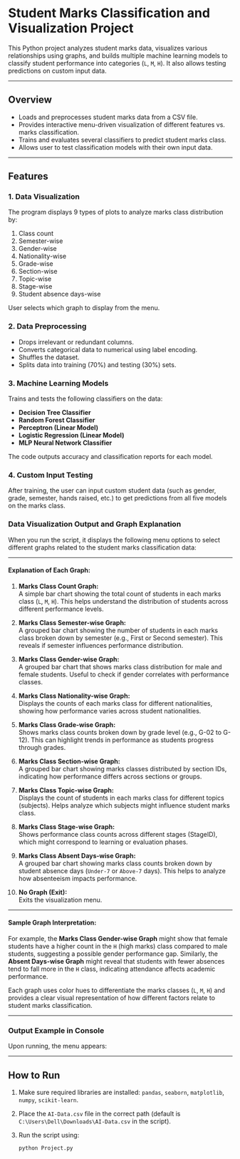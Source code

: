 # Student Marks Classification and Visualization Project

This Python project analyzes student marks data, visualizes various relationships using graphs, and builds multiple machine learning models to classify student performance into categories (`L`, `M`, `H`). It also allows testing predictions on custom input data.

---

## Overview

- Loads and preprocesses student marks data from a CSV file.
- Provides interactive menu-driven visualization of different features vs. marks classification.
- Trains and evaluates several classifiers to predict student marks class.
- Allows user to test classification models with their own input data.

---

## Features

### 1. Data Visualization

The program displays 9 types of plots to analyze marks class distribution by:

1. Class count  
2. Semester-wise  
3. Gender-wise  
4. Nationality-wise  
5. Grade-wise  
6. Section-wise  
7. Topic-wise  
8. Stage-wise  
9. Student absence days-wise  

User selects which graph to display from the menu.

### 2. Data Preprocessing

- Drops irrelevant or redundant columns.  
- Converts categorical data to numerical using label encoding.  
- Shuffles the dataset.  
- Splits data into training (70%) and testing (30%) sets.

### 3. Machine Learning Models

Trains and tests the following classifiers on the data:

- **Decision Tree Classifier**  
- **Random Forest Classifier**  
- **Perceptron (Linear Model)**  
- **Logistic Regression (Linear Model)**  
- **MLP Neural Network Classifier**

The code outputs accuracy and classification reports for each model.

### 4. Custom Input Testing

After training, the user can input custom student data (such as gender, grade, semester, hands raised, etc.) to get predictions from all five models on the marks class.

### Data Visualization Output and Graph Explanation

When you run the script, it displays the following menu options to select different graphs related to the student marks classification data:


---

#### Explanation of Each Graph:

1. **Marks Class Count Graph:**  
   A simple bar chart showing the total count of students in each marks class (`L`, `M`, `H`). This helps understand the distribution of students across different performance levels.

2. **Marks Class Semester-wise Graph:**  
   A grouped bar chart showing the number of students in each marks class broken down by semester (e.g., First or Second semester). This reveals if semester influences performance distribution.

3. **Marks Class Gender-wise Graph:**  
   A grouped bar chart that shows marks class distribution for male and female students. Useful to check if gender correlates with performance classes.

4. **Marks Class Nationality-wise Graph:**  
   Displays the counts of each marks class for different nationalities, showing how performance varies across student nationalities.

5. **Marks Class Grade-wise Graph:**  
   Shows marks class counts broken down by grade level (e.g., G-02 to G-12). This can highlight trends in performance as students progress through grades.

6. **Marks Class Section-wise Graph:**  
   A grouped bar chart showing marks classes distributed by section IDs, indicating how performance differs across sections or groups.

7. **Marks Class Topic-wise Graph:**  
   Displays the count of students in each marks class for different topics (subjects). Helps analyze which subjects might influence student marks class.

8. **Marks Class Stage-wise Graph:**  
   Shows performance class counts across different stages (StageID), which might correspond to learning or evaluation phases.

9. **Marks Class Absent Days-wise Graph:**  
   A grouped bar chart showing marks class counts broken down by student absence days (`Under-7` or `Above-7` days). This helps to analyze how absenteeism impacts performance.

10. **No Graph (Exit):**  
    Exits the visualization menu.

---

#### Sample Graph Interpretation:

For example, the **Marks Class Gender-wise Graph** might show that female students have a higher count in the `H` (high marks) class compared to male students, suggesting a possible gender performance gap. Similarly, the **Absent Days-wise Graph** might reveal that students with fewer absences tend to fall more in the `H` class, indicating attendance affects academic performance.

Each graph uses color hues to differentiate the marks classes (`L`, `M`, `H`) and provides a clear visual representation of how different factors relate to student marks classification.

---

### Output Example in Console

Upon running, the menu appears:



---

## How to Run

1. Make sure required libraries are installed: `pandas`, `seaborn`, `matplotlib`, `numpy`, `scikit-learn`.  
2. Place the `AI-Data.csv` file in the correct path (default is `C:\Users\Dell\Downloads\AI-Data.csv` in the script).  
3. Run the script using:

   ```bash
   python Project.py

